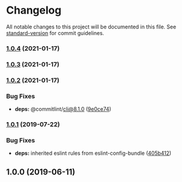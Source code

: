 # Changelog

All notable changes to this project will be documented in this file. See [standard-version](https://github.com/conventional-changelog/standard-version) for commit guidelines.

### [1.0.4](https://github.com/ridakk/base-javascript-project-boilerplate/compare/v1.0.3...v1.0.4) (2021-01-17)

### [1.0.3](https://github.com/ridakk/base-javascript-project-boilerplate/compare/v1.0.2...v1.0.3) (2021-01-17)

### [1.0.2](https://github.com/ridakk/base-javascript-project-boilerplate/compare/v1.0.1...v1.0.2) (2021-01-17)


### Bug Fixes

* **deps:** @commitlint/cli@8.1.0 ([9e0ce74](https://github.com/ridakk/base-javascript-project-boilerplate/commit/9e0ce74159bb8ceb94de83c1b192718f0c5bd5eb))

### [1.0.1](https://github.com/ridakk/base-javascript-project-boilerplate/compare/v1.0.0...v1.0.1) (2019-07-22)


### Bug Fixes

* **deps:** inherited eslint rules from eslint-config-bundle ([405b412](https://github.com/ridakk/base-javascript-project-boilerplate/commit/405b412))



## 1.0.0 (2019-06-11)
